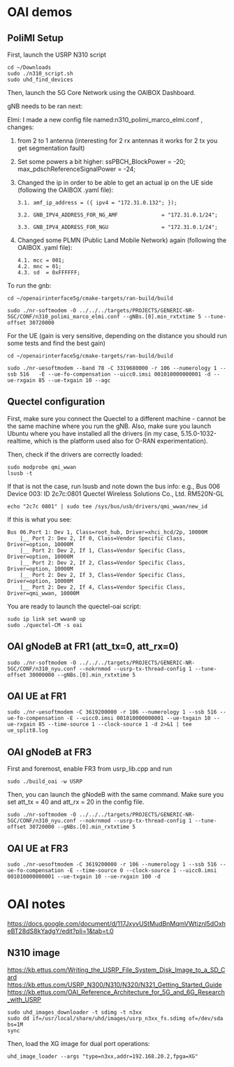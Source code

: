 # OAI demos

## PoliMI Setup

First, launch the USRP N310 script
```
cd ~/Downloads
sudo ./n310_script.sh
sudo uhd_find_devices
```
Then, launch the 5G Core Network using the OAIBOX Dashboard.

gNB needs to be ran next:

Elmi:
I made a new config file named:n310_polimi_marco_elmi.conf  ,
changes: 
1. from 2 to 1 antenna (interesting for 2 rx antennas it works for 2 tx you get segmentation fault) 
2. Set some powers a bit higher: ssPBCH_BlockPower = -20; max_pdschReferenceSignalPower = -24; 
3. Changed the ip in order to be able to get an actual ip on the UE side (following the OAIBOX .yaml file):
   
       3.1. amf_ip_address = ({ ipv4 = "172.31.0.132"; });
   
       3.2. GNB_IPV4_ADDRESS_FOR_NG_AMF              = "172.31.0.1/24";
   
       3.3. GNB_IPV4_ADDRESS_FOR_NGU                 = "172.31.0.1/24"; 
5. Changed some PLMN (Public Land Mobile Network) again (following the OAIBOX .yaml file):
   
       4.1. mcc = 001;
       4.2. mnc = 01;
       4.3. sd  = 0xFFFFFF; 

To run the gnb:

```
cd ~/openairinterface5g/cmake-targets/ran-build/build

sudo ./nr-softmodem -O ../../../targets/PROJECTS/GENERIC-NR-5GC/CONF/n310_polimi_marco_elmi.conf --gNBs.[0].min_rxtxtime 5 --tune-offset 30720000
```

For the UE (gain is very sensitive, depending on the distance you should run some tests and find the best gain)


```
cd ~/openairinterface5g/cmake-targets/ran-build/build

sudo ./nr-uesoftmodem --band 78 -C 3319680000 -r 106 --numerology 1 --ssb 516   -E --ue-fo-compensation --uicc0.imsi 001010000000001 -d --ue-rxgain 85 --ue-txgain 10 --agc

```



## Quectel configuration

First, make sure you connect the Quectel to a different machine - cannot be the same machine where you run the gNB.
Also, make sure you launch Ubuntu where you have installed all the drivers (in my case, 5.15.0-1032-realtime, which is the platform used also for O-RAN experimentation).

Then, check if the drivers are correctly loaded: 

```
sudo modprobe qmi_wwan
lsusb -t
```

If that is not the case, run lsusb and note down the bus info: e.g., 
Bus 006 Device 003: ID 2c7c:0801 Quectel Wireless Solutions Co., Ltd. RM520N-GL

```
echo "2c7c 0801" | sudo tee /sys/bus/usb/drivers/qmi_wwan/new_id
```

If this is what you see: 
```
Bus 06.Port 1: Dev 1, Class=root_hub, Driver=xhci_hcd/2p, 10000M
    |__ Port 2: Dev 2, If 0, Class=Vendor Specific Class, Driver=option, 10000M
    |__ Port 2: Dev 2, If 1, Class=Vendor Specific Class, Driver=option, 10000M
    |__ Port 2: Dev 2, If 2, Class=Vendor Specific Class, Driver=option, 10000M
    |__ Port 2: Dev 2, If 3, Class=Vendor Specific Class, Driver=option, 10000M
    |__ Port 2: Dev 2, If 4, Class=Vendor Specific Class, Driver=qmi_wwan, 10000M
```

You are ready to launch the quectel-oai script: 
```
sudo ip link set wwan0 up
sudo ./quectel-CM -s oai
```

## OAI gNodeB at FR1 (att_tx=0, att_rx=0)
```
sudo ./nr-softmodem -O ../../../targets/PROJECTS/GENERIC-NR-5GC/CONF/n310_nyu.conf --nokrnmod --usrp-tx-thread-config 1 --tune-offset 30000000 --gNBs.[0].min_rxtxtime 5
```
## OAI UE at FR1 
```
sudo ./nr-uesoftmodem -C 3619200000 -r 106 --numerology 1 --ssb 516 --ue-fo-compensation -E --uicc0.imsi 001010000000001 --ue-txgain 10 --ue-rxgain 85 --time-source 1 --clock-source 1 -d 2>&1 | tee ue_split8.log

```

## OAI gNodeB at FR3 

First and foremost, enable FR3 from usrp_lib.cpp and run
```
sudo ./build_oai -w USRP
```
Then, you can launch the gNodeB with the same command. Make sure you set att_tx = 40 and att_rx = 20 in the config file.   
```
sudo ./nr-softmodem -O ../../../targets/PROJECTS/GENERIC-NR-5GC/CONF/n310_nyu.conf --nokrnmod --usrp-tx-thread-config 1 --tune-offset 30720000 --gNBs.[0].min_rxtxtime 5
```
## OAI UE at FR3 
```
sudo ./nr-uesoftmodem -C 3619200000 -r 106 --numerology 1 --ssb 516 --ue-fo-compensation -E --time-source 0 --clock-source 1 --uicc0.imsi 001010000000001 --ue-txgain 10 --ue-rxgain 100 -d
```

# OAI notes
https://docs.google.com/document/d/117JxyvUStMudBnMqmVWtjznl5dOxheBT28dS8kYadgY/edit?pli=1&tab=t.0


## N310 image 

https://kb.ettus.com/Writing_the_USRP_File_System_Disk_Image_to_a_SD_Card
https://kb.ettus.com/USRP_N300/N310/N320/N321_Getting_Started_Guide
https://kb.ettus.com/OAI_Reference_Architecture_for_5G_and_6G_Research_with_USRP

```
sudo uhd_images_downloader -t sdimg -t n3xx
sudo dd if=/usr/local/share/uhd/images/usrp_n3xx_fs.sdimg of=/dev/sda bs=1M
sync
```
Then, load the XG image for dual port operations: 
```
uhd_image_loader --args "type=n3xx,addr=192.168.20.2,fpga=XG"
```
